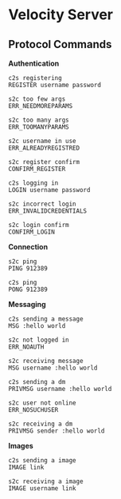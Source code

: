# Velocity Server

## Protocol Commands
**Authentication**
```
c2s registering
REGISTER username password

s2c too few args
ERR_NEEDMOREPARAMS

s2c too many args
ERR_TOOMANYPARAMS

s2c username in use
ERR_ALREADYREGISTRED

s2c register confirm
CONFIRM_REGISTER

c2s logging in
LOGIN username password

s2c incorrect login
ERR_INVALIDCREDENTIALS

s2c login confirm
CONFIRM_LOGIN
```

**Connection**
```
s2c ping
PING 912389

c2s ping
PONG 912389
```

**Messaging**
```
c2s sending a message
MSG :hello world

s2c not logged in
ERR_NOAUTH

s2c receiving message
MSG username :hello world

c2s sending a dm
PRIVMSG username :hello world

s2c user not online
ERR_NOSUCHUSER

s2c receiving a dm
PRIVMSG sender :hello world
```

**Images**
```
c2s sending a image
IMAGE link

s2c receiving a image
IMAGE username link
```